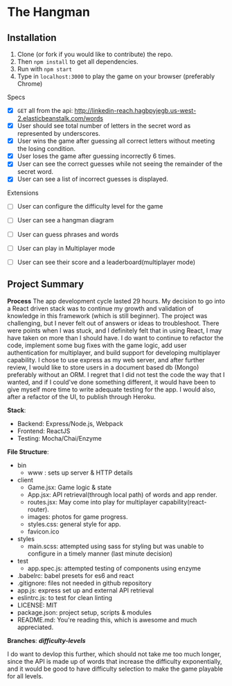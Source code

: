 # The Hangman

## Installation

1. Clone (or fork if you would like to contribute) the repo.
2. Then `npm install` to get all dependencies.
3. Run with `npm start`
4. Type in `localhost:3000` to play the game on your browser (preferably Chrome)

Specs

- [x] `GET` all from the api: http://linkedin-reach.hagbpyjegb.us-west-2.elasticbeanstalk.com/words
- [x] User should see total number of letters in the secret word as represented by underscores.
- [x] User wins the game after guessing all correct letters without meeting the losing condition.
- [x] User loses the game after guessing incorrectly 6 times.
- [x] User can see the correct guesses while not seeing the remainder of the secret word.
- [x] User can see a list of incorrect guesses is displayed.

Extensions
- [ ] User can configure the difficulty level for the game
- [ ] User can see a hangman diagram
- [ ] User can guess phrases and words
- [ ] User can play in Multiplayer mode
- [ ] User can see their score and a leaderboard(multiplayer mode)


## Project Summary

**Process**
    The app development cycle lasted 29 hours. My decision to go into a React driven stack was to continue my growth and validation of knowledge in this framework (which is still beginner). The project was challenging, but I never felt out of answers or ideas to troubleshoot. There were points when I was stuck, and I definitely felt that in using React, I may have taken on more than I should have. I do want to continue to refactor the code, implement some bug fixes with the game logic, add user authentication for multiplayer, and build support for developing multiplayer capability. I chose to use express as my web server, and after further review, I would like to store users in a document based db (Mongo) preferably without an ORM. I regret that I did not test the code the way that I wanted, and if I could've done something different, it would have been to give myself more time to write adequate testing for the app. I would also, after a refactor of the UI, to publish through Heroku.  

**Stack**:
- Backend: Express/Node.js, Webpack
- Frontend: ReactJS
- Testing: Mocha/Chai/Enzyme

**File Structure**:
- bin
    + www : sets up server & HTTP details
- client
    + Game.jsx: Game logic & state
    + App.jsx: API retrieval(through local path) of words and app render.
    + routes.jsx: May come into play for multiplayer capability(react-router).
    + images: photos for game progress.
    + styles.css: general style for app.
    + favicon.ico
- styles
    + main.scss: attempted using sass for styling but was unable to configure in a timely manner (last minute decision)
- test
    + app.spec.js: attempted testing of components using enzyme
- .babelrc: babel presets for es6 and react
- .gitignore: files not needed in github repository
- app.js: express set up and external API retrieval
- eslintrc.js: to test for clean linting
- LICENSE: MIT
- package.json: project setup, scripts & modules
- README.md: You're reading this, which is awesome and much appreciated.

**Branches**:
***difficulty-levels***

I do want to devlop this further, which should not take me too much longer, since the API is made up of words that increase the difficulty exponentially, and it would be good to have difficulty selection to make the game playable for all levels.
